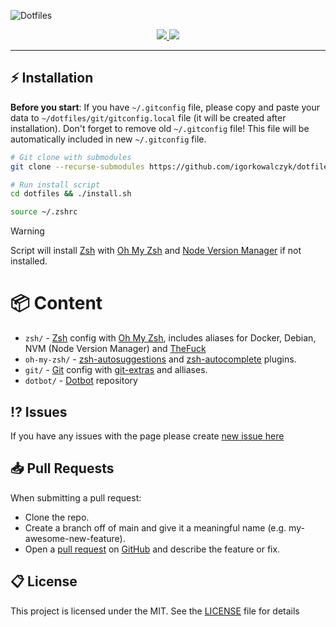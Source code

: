 ![Dotfiles](https://github.com/IgorKowalczyk/dotfiles/assets/49127376/9747b962-2c1b-4eb9-a0ea-3ddb5b1d3923)

<div align="center">
  <a aria-label="GitHub License" href="https://github.com/igorkowalczyk/dotfiles/blob/main/license.md">
    <img src="https://img.shields.io/github/license/igorkowalczyk/dotfiles?color=%2334D058&logo=github&style=flat-square&label=License">
  </a>
  <a aria-label="Version" href="https://github.com/igorkowalczyk/dotfiles/releases">
    <img src="https://img.shields.io/github/v/release/igorkowalczyk/dotfiles?color=%2334D058&logo=github&style=flat-square&label=Version">
  </a>
</div>

---

## ⚡️ Installation

**Before you start**: If you have `~/.gitconfig` file, please copy and paste your data to `~/dotfiles/git/gitconfig.local` file (it will be created after installation). Don't forget to remove old `~/.gitconfig` file! This file will be automatically included in new `~/.gitconfig` file.

```bash
# Git clone with submodules
git clone --recurse-submodules https://github.com/igorkowalczyk/dotfiles

# Run install script
cd dotfiles && ./install.sh

source ~/.zshrc

```

> [!WARNING]
> Script will install [Zsh](https://www.zsh.org/) with [Oh My Zsh](https://ohmyz.sh/) and [Node Version Manager](https://github.com/nvm-sh/nvm) if not installed.

# 📦 Content

- `zsh/` - [Zsh](https://www.zsh.org/) config with [Oh My Zsh](https://ohmyz.sh/), includes aliases for Docker, Debian, NVM (Node Version Manager) and [TheFuck](https://github.com/nvbn/thefuck)
- `oh-my-zsh/` - [zsh-autosuggestions](https://github.com/zsh-users/zsh-autosuggestions) and [zsh-autocomplete](https://github.com/marlonrichert/zsh-autocomplete) plugins.
- `git/` - [Git](https://git-scm.com/) config with [git-extras](https://github.com/ohmyzsh/ohmyzsh/blob/master/plugins/git-extras/git-extras.plugin.zsh) and alliases.
- `dotbot/` - [Dotbot](https://github.com/anishathalye/dotbot) repository

## ⁉️ Issues

If you have any issues with the page please create [new issue here](https://github.com/igorkowalczyk/dotfiles/issues)

## 📥 Pull Requests

When submitting a pull request:

- Clone the repo.
- Create a branch off of main and give it a meaningful name (e.g. my-awesome-new-feature).
- Open a [pull request](https://github.com/igorkowalczyk/dotfiles/pulls) on [GitHub](https://github.com) and describe the feature or fix.

## 📋 License

This project is licensed under the MIT. See the [LICENSE](https://github.com/igorkowalczyk/dotfiles/blob/main/license.md) file for details
